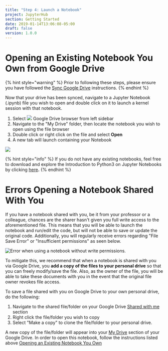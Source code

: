 ```yaml
---
title: "Step 4: Launch a Notebook"
project: JupyterHub
section: Getting Started
date: 2019-01-14T13:06:08-05:00
draft: false
version: 1.0.0
---
```


# Opening an Existing Notebook You Own from Google Drive

{% hint style="warning" %}
Prior to following these steps, please ensure you have followed the [Sync Google Drive](sign-in.md#how-to-enable-google-drive) instructions.
{% endhint %}

Now that your drive has been synced, navigate to a Jupyter Notebook \(.ipynb\) file you wish to open and double click on it to launch a kernel session with that notebook.

1. Select ![](../.gitbook/assets/image%20%285%29.png) Google Drive browser from left sidebar
2. Navigate to the "My Drive" folder, then locate the notebook you wish to open using the file browser
3. Double click or right click on the file and select **Open**
4. A new tab will launch containing your Notebook

![](../.gitbook/assets/screenshot-from-2018-09-18-14-29-32.png)

{% hint style="info" %}
If you do not have any existing notebooks, feel free to download and explore the Introduction to Python3 on Jupyter Notebooks by clicking [here](https://drive.google.com/drive/folders/15ztZjxdZ_eZC_RV5tEVmizNfNP8Km7oh)**.**
{% endhint %}

# Errors Opening a Notebook Shared With You

If you have a notebook shared with you, be it from your professor or a colleague, chances are the sharer hasn't given you full write access to the aforementioned file. This means that you will be able to launch the notebook and run/edit the code, but will not be able to save or update the original code. Additionally, you will regularly receive errors regarding "File Save Error" or "Insufficient permissions" as seen below.

![Error when using a notebook without write permissions.](../.gitbook/assets/screen-shot-2018-09-17-at-8.04.59-pm.png)

To mitigate this, we recommend that when a notebook is shared with you via Google Drive, you **add a copy of the files to your personal drive** so that you can freely modify/save the file. Also, as the owner of the file, you will be able to take these documents with you in the event that the original file owner revokes file access.

To save a file shared with you on Google Drive to your own personal drive, do the following:

1. Navigate to the shared file/folder on your Google Drive [Shared with me](https://drive.google.com/drive/shared-with-me) section
2. Right click the file/folder you wish to copy
3. Select "Make a copy" to clone the file/folder to your personal drive.

A new copy of the file/folder will appear into your [My Drive](https://drive.google.com/drive/my-drive) section of your Google Drive. In order to open this notebook, follow the instructions listed above [Opening an Existing Notebook You Own](launch-an-existing-notebook.md#opening-an-existing-notebook-you-own-from-google-drive)
